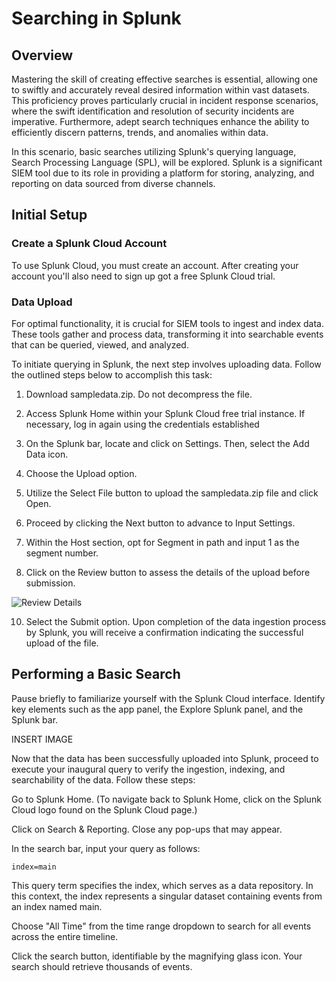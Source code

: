 # Searching in Splunk

## Overview

Mastering the skill of creating effective searches is essential, allowing one to swiftly and accurately reveal desired information within vast datasets. This proficiency proves particularly crucial in incident response scenarios, where the swift identification and resolution of security incidents are imperative. Furthermore, adept search techniques enhance the ability to efficiently discern patterns, trends, and anomalies within data.

In this scenario, basic searches utilizing Splunk's querying language, Search Processing Language (SPL), will be explored. Splunk is a significant SIEM tool due to its role in providing a platform for storing, analyzing, and reporting on data sourced from diverse channels.

## Initial Setup

### Create a Splunk Cloud Account

To use Splunk Cloud, you must create an account. After creating your account you'll also need to sign up got a free Splunk Cloud trial. 

### Data Upload

For optimal functionality, it is crucial for SIEM tools to ingest and index data. These tools gather and process data, transforming it into searchable events that can be queried, viewed, and analyzed.

To initiate querying in Splunk, the next step involves uploading data. Follow the outlined steps below to accomplish this task:

1. Download sampledata.zip. Do not decompress the file.

2. Access Splunk Home within your Splunk Cloud free trial instance. If necessary, log in again using the credentials established

3. On the Splunk bar, locate and click on Settings. Then, select the Add Data icon.

4. Choose the Upload option.

5. Utilize the Select File button to upload the sampledata.zip file and click Open.

6. Proceed by clicking the Next button to advance to Input Settings.

7. Within the Host section, opt for Segment in path and input 1 as the segment number.

9. Click on the Review button to assess the details of the upload before submission. 

![Review Details]()

10. Select the Submit option. Upon completion of the data ingestion process by Splunk, you will receive a confirmation indicating the successful upload of the file.

## Performing a Basic Search

Pause briefly to familiarize yourself with the Splunk Cloud interface. Identify key elements such as the app panel, the Explore Splunk panel, and the Splunk bar.

INSERT IMAGE


Now that the data has been successfully uploaded into Splunk, proceed to execute your inaugural query to verify the ingestion, indexing, and searchability of the data. Follow these steps:

Go to Splunk Home. (To navigate back to Splunk Home, click on the Splunk Cloud logo found on the Splunk Cloud page.)

Click on Search & Reporting. Close any pop-ups that may appear.

In the search bar, input your query as follows:

`index=main`

This query term specifies the index, which serves as a data repository. In this context, the index represents a singular dataset containing events from an index named main.

Choose "All Time" from the time range dropdown to search for all events across the entire timeline.

Click the search button, identifiable by the magnifying glass icon. Your search should retrieve thousands of events.
